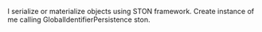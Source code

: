 I serialize or materialize objects using STON framework. Create instance of me calling GlobalIdentifierPersistence ston.